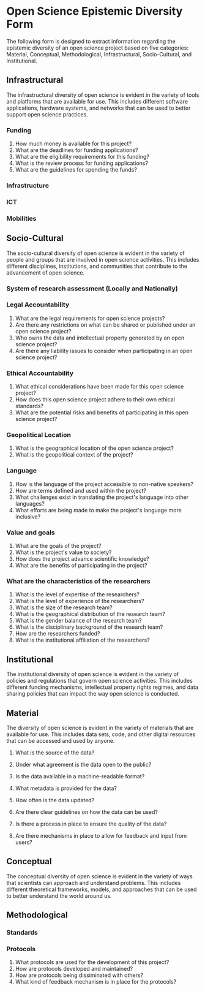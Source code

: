 # Open Science Epistemic Diversity Form

The following form is designed to extract information regarding the epistemic diversity of an open science project based on five categories: Material, Conceptual, Methodological, Infrastructural, Socio-Cultural, and Institutional.
## Infrastructural
The infrastructural diversity of open science is evident in the variety of tools and platforms that are available for use. This includes different software applications, hardware systems, and networks that can be used to better support open science practices.
### Funding
1. How much money is available for this project?
2. What are the deadlines for funding applications?
2. What are the eligibility requirements for this funding?
4. What is the review process for funding applications?
5. What are the guidelines for spending the funds?
### Infrastructure
### ICT
### Mobilities

## Socio-Cultural
The socio-cultural diversity of open science is evident in the variety of people and groups that are involved in open science activities. This includes different disciplines, institutions, and communities that contribute to the advancement of open science.
### System of research assessment (Locally and Nationally)
### Legal Accountability
1. What are the legal requirements for open science projects?
2. Are there any restrictions on what can be shared or published under an open science project?
3. Who owns the data and intellectual property generated by an open science project?
4. Are there any liability issues to consider when participating in an open science project?

### Ethical Accountability
1. What ethical considerations have been made for this open science project?
2. How does this open science project adhere to their own ethical standards?
3. What are the potential risks and benefits of participating in this open science project?
### Geopolitical Location
1. What is the geographical location of the open science project?
2. What is the geopolitical context of the project?
### Language
1. How is the language of the project accessible to non-native speakers?
2. How are terms defined and used within the project?
3. What challenges exist in translating the project's language into other languages?
4. What efforts are being made to make the project's language more inclusive?
### Value and goals
1. What are the goals of the project?
2. What is the project's value to society?
3. How does the project advance scientific knowledge?
4. What are the benefits of participating in the project?
### What are the characteristics of the researchers
1. What is the level of expertise of the researchers?
2. What is the level of experience of the researchers?
3. What is the size of the research team?
4. What is the geographical distribution of the research team?
5. What is the gender balance of the research team?
6. What is the disciplinary background of the research team?
7. How are the researchers funded?
8. What is the institutional affiliation of the researchers?
## Institutional
The institutional diversity of open science is evident in the variety of policies and regulations that govern open science activities. This includes different funding mechanisms, intellectual property rights regimes, and data sharing policies that can impact the way open science is conducted.


## Material
The diversity of open science is evident in the variety of materials that are available for use. This includes data sets, code, and other digital resources that can be accessed and used by anyone.

1. What is the source of the data?
2. Under what agreement is the data open to the public?
3. Is the data available in a machine-readable format?
4. What metadata is provided for the data?
6. How often is the data updated?
7. Are there clear guidelines on how the data can be used?
8. Is there a process in place to ensure the quality of the data?

9. Are there mechanisms in place to allow for feedback and input from users?
## Conceptual
The conceptual diversity of open science is evident in the variety of ways that scientists can approach and understand problems. This includes different theoretical frameworks, models, and approaches that can be used to better understand the world around us.
## Methodological

### Standards
### Protocols
1. What protocols are used for the development of this project?
2. How are protocols developed and maintained?
3. How are protocols being dissiminated with others?
5. What kind of feedback mechanism is in place for the protocols?
